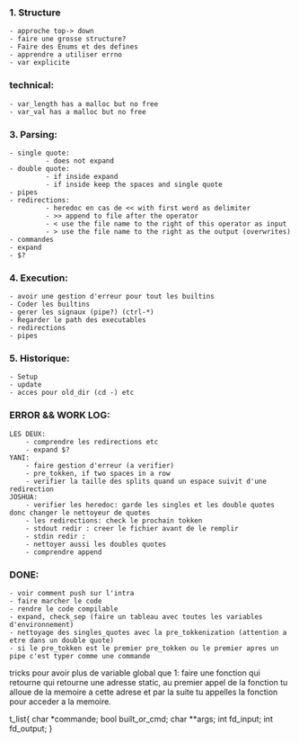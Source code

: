 ### 1. Structure
    - approche top-> down
    - faire une grosse structure?
    - Faire des Enums et des defines
    - apprendre a utiliser errno
    - var explicite

### technical:
    - var_length has a malloc but no free
    - var_val has a malloc but no free

### 3. Parsing:
    - single quote:
             - does not expand
    - double quote:
             - if inside expand
             - if inside keep the spaces and single quote
    - pipes
    - redirections:
             - heredoc en cas de << with first word as delimiter
             - >> append to file after the operator
             - < use the file name to the right of this operator as input
             - > use the file name to the right as the output (overwrites)
    - commandes
    - expand
    - $?

### 4. Execution:
    - avoir une gestion d'erreur pour tout les builtins
    - Coder les builtins
    - gerer les signaux (pipe?) (ctrl-*)
    - Regarder le path des executables
    - redirections
    - pipes

### 5. Historique:
    - Setup
    - update
    - acces pour old_dir (cd -) etc

### ERROR && WORK LOG:
    LES DEUX:
        - comprendre les redirections etc
        - expand $?
    YANI:
        - faire gestion d'erreur (a verifier)
        - pre_tokken, if two spaces in a row
        - verifier la taille des splits quand un espace suivit d'une redirection
    JOSHUA:
        - verifier les heredoc: garde les singles et les double quotes donc changer le nettoyeur de quotes
        - les redirections: check le prochain tokken
        - stdout redir : creer le fichier avant de le remplir
        - stdin redir : 
        - nettoyer aussi les doubles quotes
        - comprendre append

 ### DONE:
    - voir comment push sur l'intra
    - faire marcher le code 
    - rendre le code compilable
    - expand, check_sep (faire un tableau avec toutes les variables d'environnement)
    - nettoyage des singles_quotes avec la pre_tokkenization (attention a etre dans un double quote)
    - si le pre_tokken est le premier pre_tokken ou le premier apres un pipe c'est typer comme une commande

tricks pour avoir plus de variable global que 1: faire une fonction qui retourne qui retourne une adresse static, au
premier appel de la fonction tu alloue de la memoire a cette adrese et par la suite tu appelles la fonction pour acceder a la memoire.

t_list{
    char *commande;
    bool built_or_cmd;
    char **args;
    int fd_input;
    int fd_output;
}